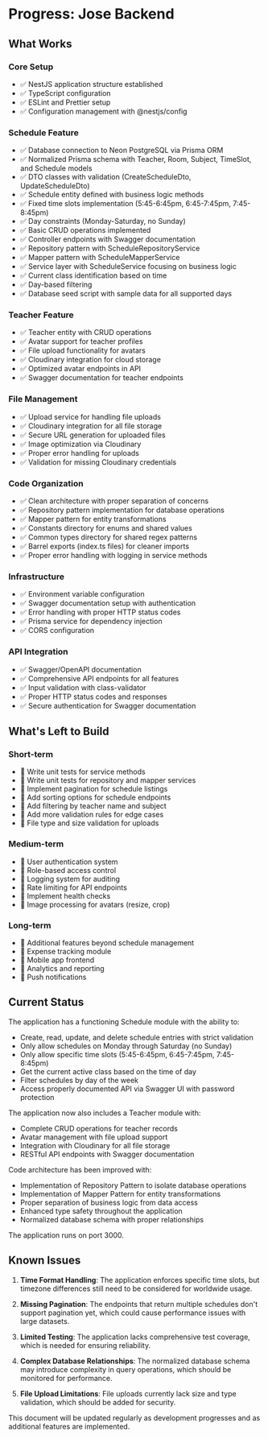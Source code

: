 # Progress: Jose Backend

## What Works

### Core Setup

- ✅ NestJS application structure established
- ✅ TypeScript configuration
- ✅ ESLint and Prettier setup
- ✅ Configuration management with @nestjs/config

### Schedule Feature

- ✅ Database connection to Neon PostgreSQL via Prisma ORM
- ✅ Normalized Prisma schema with Teacher, Room, Subject, TimeSlot, and Schedule models
- ✅ DTO classes with validation (CreateScheduleDto, UpdateScheduleDto)
- ✅ Schedule entity defined with business logic methods
- ✅ Fixed time slots implementation (5:45-6:45pm, 6:45-7:45pm, 7:45-8:45pm)
- ✅ Day constraints (Monday-Saturday, no Sunday)
- ✅ Basic CRUD operations implemented
- ✅ Controller endpoints with Swagger documentation
- ✅ Repository pattern with ScheduleRepositoryService
- ✅ Mapper pattern with ScheduleMapperService
- ✅ Service layer with ScheduleService focusing on business logic
- ✅ Current class identification based on time
- ✅ Day-based filtering
- ✅ Database seed script with sample data for all supported days

### Teacher Feature

- ✅ Teacher entity with CRUD operations
- ✅ Avatar support for teacher profiles
- ✅ File upload functionality for avatars
- ✅ Cloudinary integration for cloud storage
- ✅ Optimized avatar endpoints in API
- ✅ Swagger documentation for teacher endpoints

### File Management

- ✅ Upload service for handling file uploads
- ✅ Cloudinary integration for all file storage
- ✅ Secure URL generation for uploaded files
- ✅ Image optimization via Cloudinary
- ✅ Proper error handling for uploads
- ✅ Validation for missing Cloudinary credentials

### Code Organization

- ✅ Clean architecture with proper separation of concerns
- ✅ Repository pattern implementation for database operations
- ✅ Mapper pattern for entity transformations
- ✅ Constants directory for enums and shared values
- ✅ Common types directory for shared regex patterns
- ✅ Barrel exports (index.ts files) for cleaner imports
- ✅ Proper error handling with logging in service methods

### Infrastructure

- ✅ Environment variable configuration
- ✅ Swagger documentation setup with authentication
- ✅ Error handling with proper HTTP status codes
- ✅ Prisma service for dependency injection
- ✅ CORS configuration

### API Integration

- ✅ Swagger/OpenAPI documentation
- ✅ Comprehensive API endpoints for all features
- ✅ Input validation with class-validator
- ✅ Proper HTTP status codes and responses
- ✅ Secure authentication for Swagger documentation

## What's Left to Build

### Short-term

- 🔲 Write unit tests for service methods
- 🔲 Write unit tests for repository and mapper services
- 🔲 Implement pagination for schedule listings
- 🔲 Add sorting options for schedule endpoints
- 🔲 Add filtering by teacher name and subject
- 🔲 Add more validation rules for edge cases
- 🔲 File type and size validation for uploads

### Medium-term

- 🔲 User authentication system
- 🔲 Role-based access control
- 🔲 Logging system for auditing
- 🔲 Rate limiting for API endpoints
- 🔲 Implement health checks
- 🔲 Image processing for avatars (resize, crop)

### Long-term

- 🔲 Additional features beyond schedule management
- 🔲 Expense tracking module
- 🔲 Mobile app frontend
- 🔲 Analytics and reporting
- 🔲 Push notifications

## Current Status

The application has a functioning Schedule module with the ability to:

- Create, read, update, and delete schedule entries with strict validation
- Only allow schedules on Monday through Saturday (no Sunday)
- Only allow specific time slots (5:45-6:45pm, 6:45-7:45pm, 7:45-8:45pm)
- Get the current active class based on the time of day
- Filter schedules by day of the week
- Access properly documented API via Swagger UI with password protection

The application now also includes a Teacher module with:

- Complete CRUD operations for teacher records
- Avatar management with file upload support
- Integration with Cloudinary for all file storage
- RESTful API endpoints with Swagger documentation

Code architecture has been improved with:

- Implementation of Repository Pattern to isolate database operations
- Implementation of Mapper Pattern for entity transformations
- Proper separation of business logic from data access
- Enhanced type safety throughout the application
- Normalized database schema with proper relationships

The application runs on port 3000.

## Known Issues

1. **Time Format Handling**: The application enforces specific time slots, but timezone differences still need to be considered for worldwide usage.

2. **Missing Pagination**: The endpoints that return multiple schedules don't support pagination yet, which could cause performance issues with large datasets.

3. **Limited Testing**: The application lacks comprehensive test coverage, which is needed for ensuring reliability.

4. **Complex Database Relationships**: The normalized database schema may introduce complexity in query operations, which should be monitored for performance.

5. **File Upload Limitations**: File uploads currently lack size and type validation, which should be added for security.

This document will be updated regularly as development progresses and as additional features are implemented.
